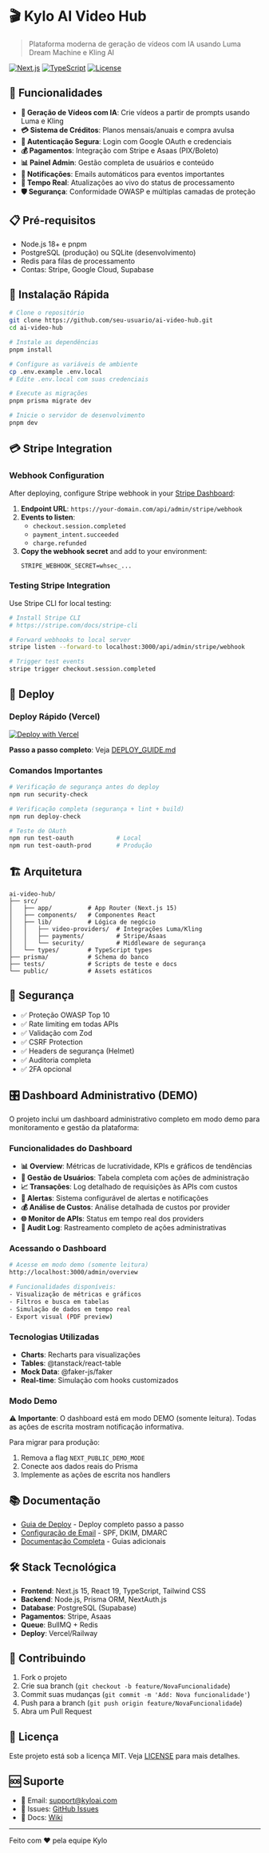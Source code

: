 # 🎬 Kylo AI Video Hub

> Plataforma moderna de geração de vídeos com IA usando Luma Dream Machine e Kling AI

[![Next.js](https://img.shields.io/badge/Next.js-15.3.4-black)](https://nextjs.org/)
[![TypeScript](https://img.shields.io/badge/TypeScript-5.7.2-blue)](https://www.typescriptlang.org/)
[![License](https://img.shields.io/badge/license-MIT-green)](LICENSE)

## 🚀 Funcionalidades

- **🤖 Geração de Vídeos com IA**: Crie vídeos a partir de prompts usando Luma e Kling
- **💳 Sistema de Créditos**: Planos mensais/anuais e compra avulsa
- **🔐 Autenticação Segura**: Login com Google OAuth e credenciais
- **💰 Pagamentos**: Integração com Stripe e Asaas (PIX/Boleto)
- **📊 Painel Admin**: Gestão completa de usuários e conteúdo
- **📧 Notificações**: Emails automáticos para eventos importantes
- **🔄 Tempo Real**: Atualizações ao vivo do status de processamento
- **🛡️ Segurança**: Conformidade OWASP e múltiplas camadas de proteção

## 📋 Pré-requisitos

- Node.js 18+ e pnpm
- PostgreSQL (produção) ou SQLite (desenvolvimento)
- Redis para filas de processamento
- Contas: Stripe, Google Cloud, Supabase

## 🔧 Instalação Rápida

```bash
# Clone o repositório
git clone https://github.com/seu-usuario/ai-video-hub.git
cd ai-video-hub

# Instale as dependências
pnpm install

# Configure as variáveis de ambiente
cp .env.example .env.local
# Edite .env.local com suas credenciais

# Execute as migrações
pnpm prisma migrate dev

# Inicie o servidor de desenvolvimento
pnpm dev
```

## 💳 Stripe Integration

### Webhook Configuration

After deploying, configure Stripe webhook in your [Stripe Dashboard](https://dashboard.stripe.com/webhooks):

1. **Endpoint URL**: `https://your-domain.com/api/admin/stripe/webhook`
2. **Events to listen**:
   - `checkout.session.completed`
   - `payment_intent.succeeded` 
   - `charge.refunded`
3. **Copy the webhook secret** and add to your environment:
   ```env
   STRIPE_WEBHOOK_SECRET=whsec_...
   ```

### Testing Stripe Integration

Use Stripe CLI for local testing:
```bash
# Install Stripe CLI
# https://stripe.com/docs/stripe-cli

# Forward webhooks to local server
stripe listen --forward-to localhost:3000/api/admin/stripe/webhook

# Trigger test events
stripe trigger checkout.session.completed
```

## 🚀 Deploy

### Deploy Rápido (Vercel)

[![Deploy with Vercel](https://vercel.com/button)](https://vercel.com/new/clone?repository-url=https://github.com/seu-usuario/ai-video-hub)

**Passo a passo completo**: Veja [DEPLOY_GUIDE.md](DEPLOY_GUIDE.md)

### Comandos Importantes

```bash
# Verificação de segurança antes do deploy
npm run security-check

# Verificação completa (segurança + lint + build)
npm run deploy-check

# Teste de OAuth
npm run test-oauth            # Local
npm run test-oauth-prod       # Produção
```

## 🏗️ Arquitetura

```
ai-video-hub/
├── src/
│   ├── app/          # App Router (Next.js 15)
│   ├── components/   # Componentes React
│   ├── lib/          # Lógica de negócio
│   │   ├── video-providers/  # Integrações Luma/Kling
│   │   ├── payments/         # Stripe/Asaas
│   │   └── security/         # Middleware de segurança
│   └── types/        # TypeScript types
├── prisma/           # Schema do banco
├── tests/            # Scripts de teste e docs
└── public/           # Assets estáticos
```

## 🔐 Segurança

- ✅ Proteção OWASP Top 10
- ✅ Rate limiting em todas APIs
- ✅ Validação com Zod
- ✅ CSRF Protection
- ✅ Headers de segurança (Helmet)
- ✅ Auditoria completa
- ✅ 2FA opcional

## 🎛️ Dashboard Administrativo (DEMO)

O projeto inclui um dashboard administrativo completo em modo demo para monitoramento e gestão da plataforma:

### Funcionalidades do Dashboard

- **📊 Overview**: Métricas de lucratividade, KPIs e gráficos de tendências
- **👥 Gestão de Usuários**: Tabela completa com ações de administração
- **📈 Transações**: Log detalhado de requisições às APIs com custos
- **🚨 Alertas**: Sistema configurável de alertas e notificações
- **💰 Análise de Custos**: Análise detalhada de custos por provider
- **🌐 Monitor de APIs**: Status em tempo real dos providers
- **📝 Audit Log**: Rastreamento completo de ações administrativas

### Acessando o Dashboard

```bash
# Acesse em modo demo (somente leitura)
http://localhost:3000/admin/overview

# Funcionalidades disponíveis:
- Visualização de métricas e gráficos
- Filtros e busca em tabelas
- Simulação de dados em tempo real
- Export visual (PDF preview)
```

### Tecnologias Utilizadas

- **Charts**: Recharts para visualizações
- **Tables**: @tanstack/react-table
- **Mock Data**: @faker-js/faker
- **Real-time**: Simulação com hooks customizados

### Modo Demo

⚠️ **Importante**: O dashboard está em modo DEMO (somente leitura). Todas as ações de escrita mostram notificação informativa.

Para migrar para produção:
1. Remova a flag `NEXT_PUBLIC_DEMO_MODE`
2. Conecte aos dados reais do Prisma
3. Implemente as ações de escrita nos handlers

## 📚 Documentação

- [Guia de Deploy](DEPLOY_GUIDE.md) - Deploy completo passo a passo
- [Configuração de Email](docs/EMAIL-SETUP.md) - SPF, DKIM, DMARC
- [Documentação Completa](tests/docs/) - Guias adicionais

## 🛠️ Stack Tecnológica

- **Frontend**: Next.js 15, React 19, TypeScript, Tailwind CSS
- **Backend**: Node.js, Prisma ORM, NextAuth.js
- **Database**: PostgreSQL (Supabase)
- **Pagamentos**: Stripe, Asaas
- **Queue**: BullMQ + Redis
- **Deploy**: Vercel/Railway

## 🤝 Contribuindo

1. Fork o projeto
2. Crie sua branch (`git checkout -b feature/NovaFuncionalidade`)
3. Commit suas mudanças (`git commit -m 'Add: Nova funcionalidade'`)
4. Push para a branch (`git push origin feature/NovaFuncionalidade`)
5. Abra um Pull Request

## 📄 Licença

Este projeto está sob a licença MIT. Veja [LICENSE](LICENSE) para mais detalhes.

## 🆘 Suporte

- 📧 Email: support@kyloai.com
- 💬 Issues: [GitHub Issues](https://github.com/seu-usuario/ai-video-hub/issues)
- 📖 Docs: [Wiki](https://github.com/seu-usuario/ai-video-hub/wiki)

---

Feito com ❤️ pela equipe Kylo